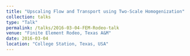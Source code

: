 ```yaml
---
title: "Upscaling Flow and Transport using Two-Scale Homogenization"
collection: talks
type: "Talk"
permalink: /talks/2016-03-04-FEM-Rodeo-talk
venue: "Finite Element Rodeo, Texas A&M"
date: 2016-03-04
location: "College Station, Texas, USA"
---
```

